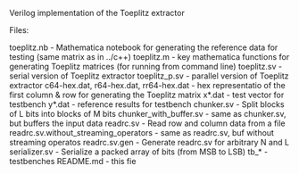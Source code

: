 Verilog implementation of the Toeplitz extractor

Files:

toeplitz.nb - Mathematica notebook for generating the reference data for testing (same matrix as in ../c++)
toeplitz.m - key mathematica functions for generating Toeplitz matrices (for running from command line)
toeplitz.sv - serial version of Toeplitz extractor
toeplitz_p.sv - parallel version of Toeplitz extractor
c64-hex.dat, r64-hex.dat, rr64-hex.dat - hex representatio of the first column & row for generating the Toeplitz matrix
x*.dat - test vector for testbench
y*.dat - reference results for testbench
chunker.sv - Split blocks of L bits into blocks of M bits
chunker_with_buffer.sv - same as chunker.sv, but buffers the input data
readrc.sv - Read row and column data from a file
readrc.sv.without_streaming_operators - same as readrc.sv, buf without streaming operatos
readrc.sv.gen - Generate readrc.sv for arbitrary N and L
serializer.sv - Serialize a packed array of bits (from MSB to LSB)
tb_* - testbenches
README.md - this fie
